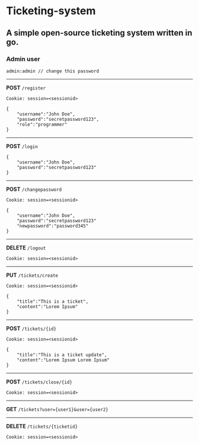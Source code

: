# Ticketing-system

## A simple open-source ticketing system written in go.

### Admin user
 `admin:admin // change this password`

----
**POST** `/register`
```
Cookie: session=<sessionid>
```

```
{
    "username":"John Doe",
    "password":"secretpassword123",
    "role":"programmer"
}
```
----
**POST** `/login`

```
{
    "username":"John Doe",
    "password":"secretpassword123"
}
```
----
**POST** `/changepassword`
```
Cookie: session=<sessionid>
```

```
{
    "username":"John Doe",
    "password":"secretpassword123"
    "newpassword":"password345"
}
```
----
**DELETE** `/logout`

```
Cookie: session=<sessionid>
```
----
**PUT** `/tickets/create`
```
Cookie: session=<sessionid>
```
```
{
    "title":"This is a ticket",
    "content":"Lorem Ipsum"
}
```


----
**POST** `/tickets/{id}`
```
Cookie: session=<sessionid>
```
```
{
    "title":"This is a ticket update",
    "content":"Lorem Ipsum Lorem Ipsum"
}
```
----
**POST** `/tickets/close/{id}`
```
Cookie: session=<sessionid>
```
----
**GET** `/tickets?user={user1}&user={user2}`

----
**DELETE** `/tickets/{ticketid}`
```
Cookie: session=<sessionid>
```